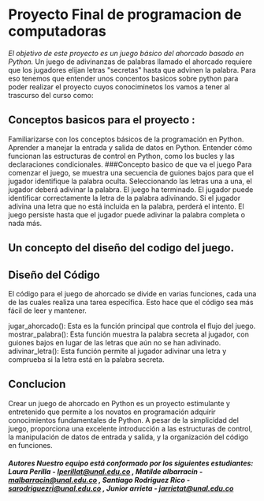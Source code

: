 # Proyecto Final de programacion de computadoras 

*El objetivo de este proyecto es un juego básico del ahorcado basado en Python.* Un juego de adivinanzas de palabras llamado el ahorcado requiere que los jugadores elijan letras   "secretas" hasta que advinen la palabra.
Para eso tenemos que entender unos concentos basicos sobre python para poder realizar el proyecto cuyos conociminetos los vamos a tener al trascurso del curso como:
## Conceptos basicos para el proyecto :
Familiarizarse con los conceptos básicos de la programación en Python.
Aprender a manejar la entrada y salida de datos en Python.
Entender cómo funcionan las estructuras de control en Python, como los bucles y las declaraciones condicionales.
###Concepto basico de que va el juego
Para comenzar el juego, se muestra una secuencia de guiones bajos para que el jugador identifique la palabra oculta. Seleccionando las letras una a una, el jugador deberá adivinar la palabra. El juego ha terminado. El jugador puede identificar correctamente la letra de la palabra adivinando. Si el jugador adivina una letra que no está incluida en la palabra, perderá el intento. El juego persiste hasta que el jugador puede adivinar la palabra completa o nada más.
## Un concepto del diseño del codigo del juego.
## Diseño del Código
El código para el juego de ahorcado se divide en varias funciones, cada una de las cuales realiza una tarea específica. Esto hace que el código sea más fácil de leer y mantener.

jugar_ahorcado(): Esta es la función principal que controla el flujo del juego.
mostrar_palabra(): Esta función muestra la palabra secreta al jugador, con guiones bajos en lugar de las letras que aún no se han adivinado.
adivinar_letra(): Esta función permite al jugador adivinar una letra y comprueba si la letra está en la palabra secreta.
## Conclucion
Crear un juego de ahorcado en Python es un proyecto estimulante y entretenido que permite a los novatos en programación adquirir conocimientos fundamentales de Python. A pesar de la simplicidad del juego, proporciona una excelente introducción a las estructuras de control, la manipulación de datos de entrada y salida, y la organización del código en funciones.
##### Autores Nuestro equipo está conformado por los siguientes estudiantes: Laura Perilla - lperillat@unal.edu.co , Matilde albarracin - malbarracin@unal.edu.co , Santiago Rodriguez Rico - sarodriguezri@unal.edu.co , Junior arrieta - jarrietat@unal.edu.co 

